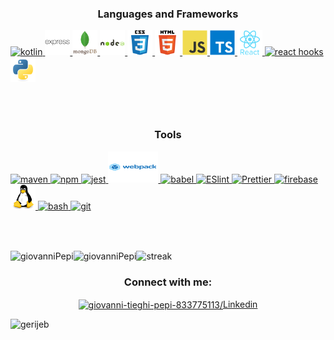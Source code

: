 <h3 align="center">Languages and Frameworks</h3>
 <a href="https://kotlinlang.org/" target="_blank" rel="noreferrer"> <img src="https://kotlinlang.org/docs/images/kotlin-logo.png" alt="kotlin" width="100" height="auto"/><a href="https://expressjs.com" target="_blank" rel="noreferrer"> <img src="https://raw.githubusercontent.com/devicons/devicon/master/icons/express/express-original-wordmark.svg" alt="express" width="40" height="40"/> </a> <a href="https://www.mongodb.com/" target="_blank" rel="noreferrer"> <img src="https://raw.githubusercontent.com/devicons/devicon/master/icons/mongodb/mongodb-original-wordmark.svg" alt="mongodb" width="40" height="40"/> </a> <a href="https://nodejs.org" target="_blank" rel="noreferrer"> <img src="https://raw.githubusercontent.com/devicons/devicon/master/icons/nodejs/nodejs-original-wordmark.svg" alt="nodejs" width="40" height="40"/> </a>
<a href="https://www.w3schools.com/css/" target="_blank" rel="noreferrer"> <img src="https://raw.githubusercontent.com/devicons/devicon/master/icons/css3/css3-original-wordmark.svg" alt="css3" width="40" height="40"/> </a> <a href="https://www.w3.org/html/" target="_blank" rel="noreferrer"> <img src="https://raw.githubusercontent.com/devicons/devicon/master/icons/html5/html5-original-wordmark.svg" alt="html5" width="40" height="40"/> </a> <a href="https://developer.mozilla.org/en-US/docs/Web/JavaScript" target="_blank" rel="noreferrer"> <img src="https://raw.githubusercontent.com/devicons/devicon/master/icons/javascript/javascript-original.svg" alt="javascript" width="40" height="40"/> </a>
 <a href="https://www.typescriptlang.org/" target="_blank" rel="noreferrer"> <img src="https://raw.githubusercontent.com/devicons/devicon/master/icons/typescript/typescript-original.svg" alt="typescript" width="40" height="40"/> </a><a href="https://reactjs.org/" target="_blank" rel="noreferrer"> <img src="https://raw.githubusercontent.com/devicons/devicon/master/icons/react/react-original-wordmark.svg" alt="react" width="40" height="40"/> </a>
<a href="https://reactjs.org/" target="_blank" rel="noreferrer"> <img src="https://www.lambda3.com.br/wp-content/uploads//2019/03/images-3.png" alt="react hooks" width="80" height="40"/> </a><a href="https://www.python.org" target="_blank" rel="noreferrer"> <img src="https://raw.githubusercontent.com/devicons/devicon/master/icons/python/python-original.svg" alt="python" width="40" height="40" alt="python"/> </a> 

  
   <br></br>
   
<h3 align="center">Tools</h3>
<a href="https://maven.apache.org/" target="_blank" rel="noreferrer">  <img src="https://maven.apache.org/images/maven-logo-black-on-white.png" alt="maven" width="auto" height="40"/><a href="https://www.npmjs.com/" target="_blank" rel="noreferrer">  <img src="https://user-images.githubusercontent.com/5255535/163716329-c4babaa6-d8c6-49cc-8430-5fbdd7120aec.png" alt="npm" width="40" height="40"/> <a href="https://jestjs.io" target="_blank" rel="noreferrer"> <img src="https://www.vectorlogo.zone/logos/jestjsio/jestjsio-icon.svg" alt="jest" width="40" height="40"/> <a href="https://webpack.js.org" target="_blank" rel="noreferrer"> <img src="https://raw.githubusercontent.com/devicons/devicon/d00d0969292a6569d45b06d3f350f463a0107b0d/icons/webpack/webpack-original-wordmark.svg" alt="webpack" width="80" height="50"/><a href="https://babeljs.io/" target="_blank" rel="noreferrer"> <img src="https://www.vectorlogo.zone/logos/babeljs/babeljs-icon.svg" alt="babel" width="40" height="40"/> </a> </a> <a href="https://eslint.org/" target="_blank" rel="noreferrer"> <img src="https://d33wubrfki0l68.cloudfront.net/204482ca413433c80cd14fe369e2181dd97a2a40/092e2/assets/img/logo.svg" alt="ESlint" width="40" height="40"/> </a><a href="https://prettier.io/" target="_blank" rel="noreferrer"> <img src="https://prettier.io/icon.png" alt="Prettier" width="40" height="40"/> </a><a href="https://firebase.google.com/" > <img src="https://www.gstatic.com/devrel-devsite/prod/vca1a7aa93dfbcd9e1edcd6c1c4e4a9062a9347918300772c1805a64de2865c06/firebase/images/lockup.svg" alt="firebase" width='120' height='40' /> </a></a> <a href="https://www.linux.org/" target="_blank" rel="noreferrer"> <img src="https://raw.githubusercontent.com/devicons/devicon/master/icons/linux/linux-original.svg" alt="linux" width="40" height="40"/> </a> <a href="https://www.gnu.org/software/bash/" target="_blank" rel="noreferrer"> <img src="https://www.vectorlogo.zone/logos/gnu_bash/gnu_bash-icon.svg" alt="bash" width="40" height="40"/> </a>  <a href="https://git-scm.com/" target="_blank" rel="noreferrer"> <img src="https://www.vectorlogo.zone/logos/git-scm/git-scm-icon.svg" alt="git" width="40" height="40"/> </a> 
     
   <br></br>
<p aling="center"><img align="center" src="https://github-readme-stats.vercel.app/api/top-langs?username=giovanniPepi&langs_count=10&theme=nord&show_icons=true&locale=en&layout=compact" alt="giovanniPepi" /><img align="center" src="https://github-readme-stats.vercel.app/api?username=giovanniPepi&&theme=nord&count_private=true&show_icons=true)](https://github.com/anuraghazra/github-readme-stats" alt="giovanniPepi" /><img align="center" src="https://github-readme-streak-stats.herokuapp.com?user=giovanniPepi&theme=monokai&date_format=M%20j%5B%2C%20Y%5D" alt="streak"/></p>
  
  
  
<h3 align="center">Connect with me:</h3>
<p align="center">
<a href="https://linkedin.com/in/giovanni-tieghi-pepi-833775113/" target="blank"><img align="center" src="https://raw.githubusercontent.com/rahuldkjain/github-profile-readme-generator/master/src/images/icons/Social/linked-in-alt.svg" alt="giovanni-tieghi-pepi-833775113/" height="30" width="40" />Linkedin</a>
</p>
  
  
<p align="left"> <img src="https://komarev.com/ghpvc/?username=gerijeb&label=Profile%20views&color=0e75b6&style=flat" alt="gerijeb" /> </p>
